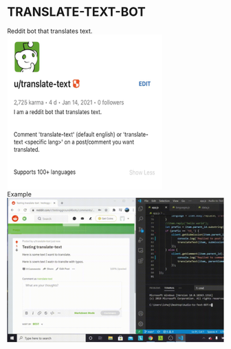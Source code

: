 # TRANSLATE-TEXT-BOT

Reddit bot that translates text. <br />
<img src="translateprofile.jpg" width="360" height="360"/>
<br />
Example <br />
<img src="translategif.gif"/>
